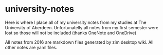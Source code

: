 # university-notes

Here is where I place all of my university notes from my studies at The University of Aberdeen. 
Unfortunatelly all notes from my first semester were lost so those will not be included (thanks OneNote and OneDrive)

All notes from 2016 are markdown files generated by zim desktop wiki.
All other notes are yaml files.
